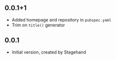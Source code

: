## 0.0.1+1

- Added homepage and repository in `pubspec.yaml`
- Trim on `title()` generator

## 0.0.1

- Initial version, created by Stagehand
